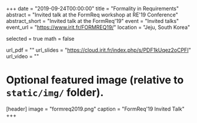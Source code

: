+++
date = "2019-09-24T00:00:00"
title = "Formality in Requirements"
abstract = "Invited talk at the FormReq workshop at RE'19 Conference"
abstract_short = "Invited talk at the FormReq'19"
event = "Invited talks"
event_url = "https://www.irit.fr/FORMREQ19/"
location = "Jeju, South Korea"

selected = true
math = false

url_pdf = ""
url_slides = "https://cloud.irit.fr/index.php/s/PDF1kUqez2oCPFI"
url_video = ""

# Optional featured image (relative to `static/img/` folder).
[header]
image = "formreq2019.png"
caption = "FormReq'19 Invited Talk"
+++
